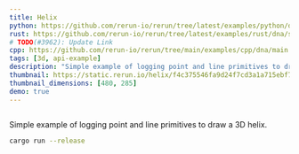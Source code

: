 ```yaml
---
title: Helix
python: https://github.com/rerun-io/rerun/tree/latest/examples/python/dna/main.py
rust: https://github.com/rerun-io/rerun/tree/latest/examples/rust/dna/src/main.rs
# TODO(#3962): Update Link
cpp: https://github.com/rerun-io/rerun/tree/main/examples/cpp/dna/main.cpp
tags: [3d, api-example]
description: "Simple example of logging point and line primitives to draw a 3D helix."
thumbnail: https://static.rerun.io/helix/f4c375546fa9d24f7cd3a1a715ebf75b2978817a/480w.png
thumbnail_dimensions: [480, 285]
demo: true
---
```


<picture>
  <source media="(max-width: 480px)" srcset="https://static.rerun.io/helix/f4c375546fa9d24f7cd3a1a715ebf75b2978817a/480w.png">
  <source media="(max-width: 768px)" srcset="https://static.rerun.io/helix/f4c375546fa9d24f7cd3a1a715ebf75b2978817a/768w.png">
  <source media="(max-width: 1024px)" srcset="https://static.rerun.io/helix/f4c375546fa9d24f7cd3a1a715ebf75b2978817a/1024w.png">
  <source media="(max-width: 1200px)" srcset="https://static.rerun.io/helix/f4c375546fa9d24f7cd3a1a715ebf75b2978817a/1200w.png">
  <img src="https://static.rerun.io/helix/f4c375546fa9d24f7cd3a1a715ebf75b2978817a/full.png" alt="">
</picture>

Simple example of logging point and line primitives to draw a 3D helix.

```bash
cargo run --release
```
